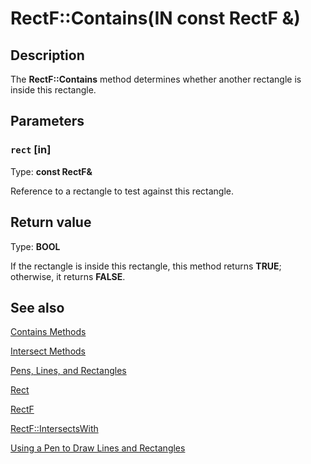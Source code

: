 # RectF::Contains(IN const RectF &)

## Description

The **RectF::Contains** method determines whether another rectangle is inside this rectangle.

## Parameters

### `rect` [in]

Type: **const RectF&**

Reference to a rectangle to test against this rectangle.

## Return value

Type: **BOOL**

If the rectangle is inside this rectangle, this method returns **TRUE**; otherwise, it returns **FALSE**.

## See also

[Contains Methods](https://learn.microsoft.com/windows/desktop/api/gdiplustypes/nf-gdiplustypes-rectf-contains(inconstpointf_))

[Intersect Methods](https://learn.microsoft.com/windows/desktop/api/gdiplustypes/nf-gdiplustypes-rectf-intersect(outrectf__inconstrectf__inconstrectf_))

[Pens, Lines, and Rectangles](https://learn.microsoft.com/windows/desktop/gdiplus/-gdiplus-pens-lines-and-rectangles-about)

[Rect](https://learn.microsoft.com/windows/desktop/api/gdiplustypes/nl-gdiplustypes-rect)

[RectF](https://learn.microsoft.com/windows/desktop/api/gdiplustypes/nl-gdiplustypes-rectf)

[RectF::IntersectsWith](https://learn.microsoft.com/windows/desktop/api/gdiplustypes/nf-gdiplustypes-rectf-intersectswith)

[Using a Pen to Draw Lines and Rectangles](https://learn.microsoft.com/windows/desktop/gdiplus/-gdiplus-using-a-pen-to-draw-lines-and-rectangles-use)